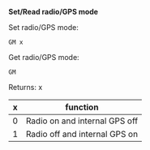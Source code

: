 __Set/Read radio/GPS mode__

Set radio/GPS mode:

	GM x

Get radio/GPS mode:

	GM

Returns: x
	
|x|function|
|---|---|
|0|Radio on and internal GPS off
|1|Radio off and internal GPS on
